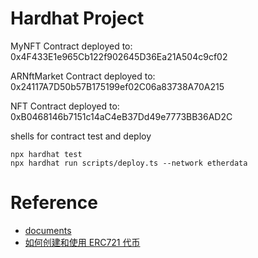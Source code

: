 #  Hardhat Project

MyNFT Contract deployed to: 0x4F433E1e965Cb122f902645D36Ea21A504c9cf02

ARNftMarket Contract deployed to: 0x24117A7D50b57B175199ef02C06a83738A70A215

NFT Contract deployed to: 0xB0468146b7151c14aC4eB37Dd49e7773BB36AD2C


shells for contract test and deploy
```shell
npx hardhat test
npx hardhat run scripts/deploy.ts --network etherdata
```

# Reference

- [documents](https://docs.openzeppelin.com/contracts/4.x/api/token/erc721#IERC721Enumerable)
- [如何创建和使用 ERC721 代币](https://learnblockchain.cn/article/2077#3.%20%E6%9E%9A%E4%B8%BE%EF%BC%88%E5%8F%AF%E9%80%89%EF%BC%89)
